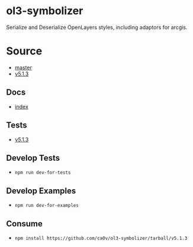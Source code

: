 # ol3-symbolizer

Serialize and Deserialize OpenLayers styles, including adaptors for arcgis.

# Source

- [master](https://github.com/ca0v/ol3-symbolizer/tree/v5.1.3)
- [v5.1.3](https://github.com/ca0v/ol3-symbolizer)

## Docs

- [index](https://rawgit.com/ca0v/ol3-symbolizer/v5.1.3/built/docs/modules/_index_.html)

## Tests

- [v5.1.3](https://rawgit.com/ca0v/ol3-symbolizer/v5.1.3/loaders/tests.html?debug=1&theme=dark)

## Develop Tests

- `npm run dev-for-tests`

## Develop Examples

- `npm run dev-for-examples`

## Consume

- `npm install https://github.com/ca0v/ol3-symbolizer/tarball/v5.1.3`
